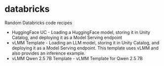 # databricks

Random Databricks code recipes


* HuggingFace UC - Loading a HuggingFace model, storing it in Unity Catalog, and deploying it as a Model Serving endpoint
* vLMM Template - Loading an LLM model, storing it in Unity Catalog, and deploying it as a Model Serving endpoint. This template uses vLMM and also provides an inference example.
* vLMM Qwen 2.5 7B Template - vLMM Template for Qwen 2.5 7B


